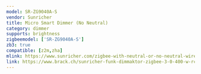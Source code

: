 ```yaml
---
model: SR-ZG9040A-S
vendor: Sunricher
title: Micro Smart Dimmer (No Neutral)
category: dimmer
supports: brightness
zigbeemodel: ['SR-ZG9040A-S']
zb3: true
compatible: [z2m,zha]
mlink: https://www.sunricher.com/zigbee-with-neutral-or-no-neutral-wire-self-adaptive-micro-smart-dimmer-sr-zg9040a.html
link: https://www.brack.ch/sunricher-funk-dimmaktor-zigbee-3-0-400-w-rc-single-line-1079049
---
```

